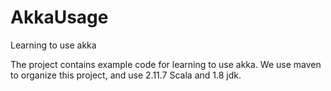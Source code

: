 # AkkaUsage
Learning to use akka

The project contains example code for learning to use akka. 
We use maven to organize this project, and use 2.11.7 Scala and 1.8 jdk.